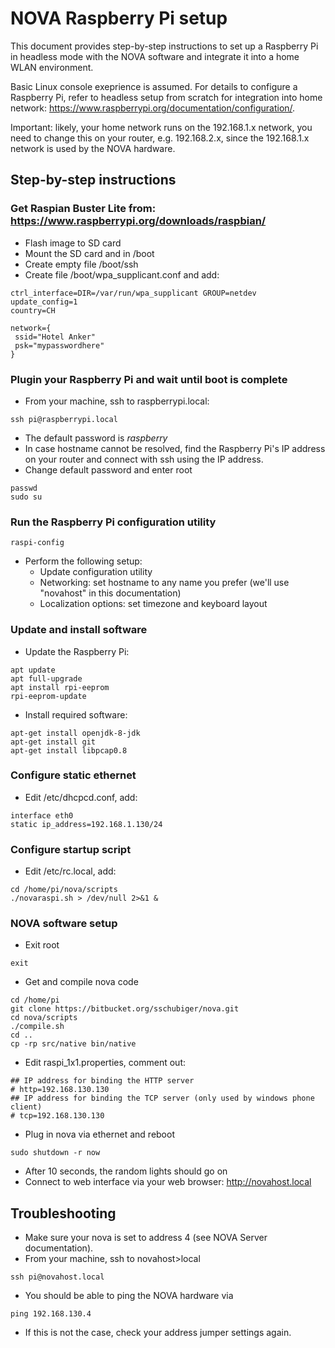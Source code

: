 # NOVA Raspberry Pi setup
This document provides step-by-step instructions to set up a Raspberry Pi in headless mode with the NOVA software and integrate it into a home WLAN environment.

Basic Linux console exeprience is assumed. For details to configure a Raspberry Pi, refer to 
headless setup from scratch for integration into home network: https://www.raspberrypi.org/documentation/configuration/.

Important: likely, your home network runs on the 192.168.1.x network, you need to change this on your router, e.g. 192.168.2.x, since the 192.168.1.x network is used by the NOVA hardware.

## Step-by-step instructions
### Get Raspian Buster Lite from: https://www.raspberrypi.org/downloads/raspbian/
* Flash image to SD card
* Mount the SD card and in /boot
* Create empty file /boot/ssh
* Create file /boot/wpa_supplicant.conf and add:
<pre><code>ctrl_interface=DIR=/var/run/wpa_supplicant GROUP=netdev
update_config=1
country=CH

network={
 ssid="Hotel Anker"
 psk="mypasswordhere"
}</code></pre>

### Plugin your Raspberry Pi and wait until boot is complete
* From your machine, ssh to raspberrypi.local:
<pre><code>ssh pi@raspberrypi.local</code></pre>
* The default password is _raspberry_
* In case hostname cannot be resolved, find the Raspberry Pi's IP address on your router and connect with ssh using the IP address.
* Change default password and enter root
<pre><code>passwd
sudo su</code></pre>

### Run the Raspberry Pi configuration utility
<pre><code>raspi-config</code></pre>
* Perform the following setup:
   * Update configuration utility
   * Networking: set hostname to any name you prefer (we'll use "novahost" in this documentation)
   * Localization options: set timezone and keyboard layout

### Update and install software
* Update the Raspberry Pi:
<pre><code>apt update
apt full-upgrade
apt install rpi-eeprom
rpi-eeprom-update</code></pre>
* Install required software:
<pre><code>apt-get install openjdk-8-jdk
apt-get install git
apt-get install libpcap0.8</code></pre>

### Configure static ethernet
* Edit /etc/dhcpcd.conf, add:
<pre><code>interface eth0
static ip_address=192.168.1.130/24</code></pre>

### Configure startup script
* Edit /etc/rc.local, add:
<pre><code>cd /home/pi/nova/scripts
./novaraspi.sh > /dev/null 2>&1 &</code></pre>

### NOVA software setup
* Exit root
<pre><code>exit</code></pre>
* Get and compile nova code
<pre><code>cd /home/pi
git clone https://bitbucket.org/sschubiger/nova.git
cd nova/scripts
./compile.sh
cd ..
cp -rp src/native bin/native</code></pre>
* Edit raspi_1x1.properties, comment out:
<pre><code>## IP address for binding the HTTP server
# http=192.168.130.130
## IP address for binding the TCP server (only used by windows phone client)
# tcp=192.168.130.130</code></pre>
* Plug in nova via ethernet and reboot
<pre><code>sudo shutdown -r now</code></pre>
* After 10 seconds, the random lights should go on
* Connect to web interface via your web browser: http://novahost.local

## Troubleshooting

* Make sure your nova is set to address 4 (see NOVA Server documentation).
* From your machine, ssh to novahost>local
<pre><code>ssh pi@novahost.local</code></pre>
* You should be able to ping the NOVA hardware via
<pre><code>ping 192.168.130.4</code></pre>
* If this is not the case, check your address jumper settings again.
